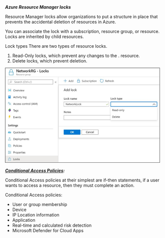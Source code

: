 ***Azure Resource Manager locks***

Resource Manager locks allow organizations to put a structure in place that prevents the accidental deletion of resources in Azure.

You can associate the lock with a subscription, resource group, or resource.
Locks are inherited by child resources.

Lock types
There are two types of resource locks.

1. Read-Only locks, which prevent any changes to the . resource.
2. Delete locks, which prevent deletion.


![AzRMLocks](../../00_includes/AZRM-locks.png)

***[Conditional Access Policies](https://learn.microsoft.com/en-us/azure/active-directory/conditional-access/overview):***

Conditional Access policies at their simplest are if-then statements, if a user wants to access a resource, then they must complete an action. 

Conditional Access policies:

-   User or group membership
-   Device
-   IP Location information
-   Application
-   Real-time and calculated risk detection
-   Microsoft Defender for Cloud Apps

